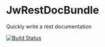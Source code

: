 JwRestDocBundle
===============

Quickly write a rest documentation

[![Build Status](https://travis-ci.org/jeromeWeb/JwRestDocBundle.png?branch=master)](https://travis-ci.org/jeromeWeb/JwRestDocBundle)
